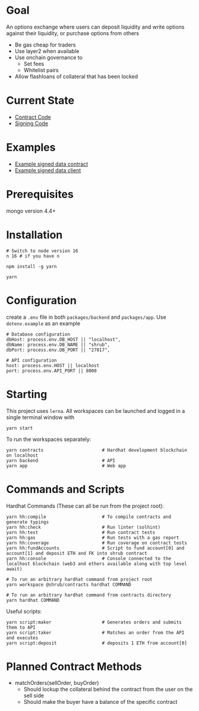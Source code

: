 # Goal

An options exchange where users can deposit liquidity and write options against their liquidity, or purchase options from others

- Be gas cheap for traders
- Use layer2 when available
- Use onchain governance to
  - Set fees
  - Whitelist pairs
- Allow flashloans of collateral that has been locked

# Current State

- [Contract Code](contracts/ShrubExchange.sol)
- [Signing Code](backend/test-order.js)

# Examples

- [Example signed data contract](https://github.com/ethereum/EIPs/blob/master/assets/eip-712/Example.sol)
- [Example signed data client](https://github.com/ethereum/EIPs/blob/master/assets/eip-712/Example.js)

# Prerequisites

mongo version 4.4+

# Installation

    # Switch to node version 16
    n 16 # if you have n

    npm install -g yarn

    yarn

# Configuration

create a `.env` file in both `packages/backend` and `packages/app`. Use `dotenv.example` as an example

    # Database configuration
    dbHost: process.env.DB_HOST || "localhost",
    dbName: process.env.DB_NAME || "shrub",
    dbPort: process.env.DB_PORT || "27017",

    # API configuration
    host: process.env.HOST || localhost
    port: process.env.API_PORT || 8000

# Starting

This project uses `lerna`. All workspaces can be launched and logged in a single terminal window with

    yarn start

To run the workspaces separately:

    yarn contracts                      # Hardhat development blockchain on localhost
    yarn backend                        # API
    yarn app                            # Web app

# Commands and Scripts

Hardhat Commands (These can all be run from the project root):

    yarn hh:compile                     # To compile contracts and generate typings
    yarn hh:check                       # Run linter (solhint)
    yarn hh:test                        # Run contract tests
    yarn hh:gas                         # Run tests with a gas report
    yarn hh:coverage                    # Run coverage on contract tests
    yarn hh:fundAccounts                # Script to fund account[0] and account[1] and deposit ETH and FK into shrub contract
    yarn hh:console                     # Console connected to the localhost blockchain (web3 and ethers available along with top level await)

    # To run an arbitrary hardhat command from project root
    yarn workspace @shrub/contracts hardhat COMMAND

    # To run an arbitrary hardhat command from contracts directory
    yarn hardhat COMMAND

Useful scripts:

    yarn script:maker                   # Generates orders and submits them to API
    yarn script:taker                   # Matches an order from the API and executes
    yarn script:deposit                 # deposits 1 ETH from account[0]

# Planned Contract Methods

- matchOrders(sellOrder, buyOrder)
  - Should lockup the collateral behind the contract from the user on the sell side
  - Should make the buyer have a balance of the specific contract
